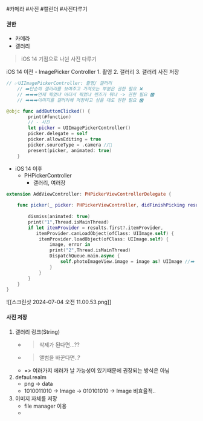 #카메라 #사진 #캘린더  #사진다루기 

#### 권한
- 카메라
- 갤러리

> iOS 14 기점으로 나뉜 사진 다루기

iOS 14 이전
	- ImagePicker Controller
		1. 촬영
		2. 갤러리
		3. 갤러리 사진 저장

```swift
// ✅UIImagePickerController: 촬영/ 갤러리
    // ➡️단순히 갤러리를 보여주고 가져오는 부분은 권한 필요 ❌
    // ➡️➡️➡️언제 찍었냐 어디서 찍었냐 렌즈가 뭐냐 -> 권한 필요 🅾️
    // ➡️➡️➡️이미지를 갤러리에 저장하고 싶을 대도 권한 필요 🅾️

@objc func addButtonClicked() {
        print(#function)
        // - 사진
        let picker = UIImagePickerController()
        picker.delegate = self
        picker.allowsEditing = true
        picker.sourceType = .camera //🧡
        present(picker, animated: true)
    }
```
- iOS 14 이후
	- PHPickerController
		- 갤러리, 여러장

```swift
extension AddViewController: PHPickerViewControllerDelegate {
    
    func picker(_ picker: PHPickerViewController, didFinishPicking results: [PHPickerResult]) {
        
        dismiss(animated: true)
        print("1",Thread.isMainThread)
        if let itemProvider = results.first?.itemProvider,
           itemProvider.canLoadObject(ofClass: UIImage.self) {
            itemProvider.loadObject(ofClass: UIImage.self) {
                image, error in
                print("2",Thread.isMainThread)
                DispatchQueue.main.async {
                    self.photoImageView.image = image as? UIImage //➡️ 글로벌 스레드로 보냈기 때문에..
                }
            }
        }
    }
}
```

![[스크린샷 2024-07-04 오전 11.00.53.png]]

#### 사진 저장
1. 갤러리 링크(String)
	- > 삭제가 된다면...??
	- > 앨범을 바꾼다면..?
	- => 여러가지 에러가 날 가능성이 있기때문에 권장되는 방식은 아님
2. defaul.realm 
	- png -> data
	- 1010011010 -> Image -> 010101010 -> Image 비효율적..
3. 이미지 자체를 저장
	- file manager 이용
	- 
